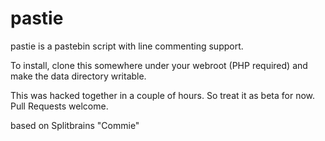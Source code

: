 # pastie

pastie is a pastebin script with line commenting support.

To install, clone this somewhere under your webroot (PHP required) and make the data directory writable.
 
This was hacked together in a couple of hours. So treat it as beta for now. Pull Requests welcome.

based on Splitbrains "Commie"

